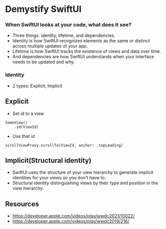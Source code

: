 # Demystify SwiftUI

### When SwiftUI looks at your code, what does it see? 

- Three things: identity, lifetime, and dependencies.
- Identity is how SwiftUI recognizes elements as the same or distinct across multiple updates of your app.
- Lifetime is how SwiftUI tracks the existence of views and data over time.
- And dependencies are how SwiftUI understands when your interface needs to be updated and why.

### Identity
- 2 types: Explicit, Implicit

## Explicit

- Set id to a view
```
SomeView()
    .id(ViewId)
```

- Use that id

```
scrollViewProxy.scrollTo(ViewId, anchor: .topLeading)
```

## Implicit(Structural identity)
- SwiftUI uses the structure of your view hierarchy to generate implicit identities for your views so you don't have to.
- Structural identity distinguishing views by their type and position in the view hierarchy.




## Resources

- https://developer.apple.com/videos/play/wwdc2021/10022/
- https://developer.apple.com/videos/play/wwdc2019/216/
